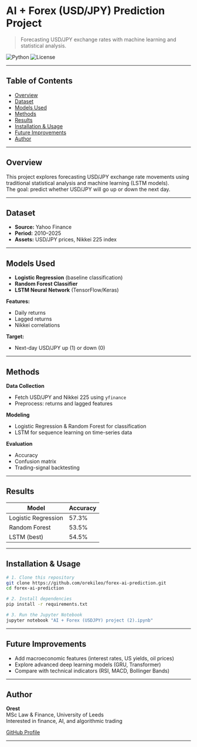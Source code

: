 # AI + Forex (USD/JPY) Prediction Project
> Forecasting USD/JPY exchange rates with machine learning and statistical analysis.

![Python](https://img.shields.io/badge/python-3.10+-blue)
![License](https://img.shields.io/github/license/orekileo/forex-ai-prediction)

---

## Table of Contents
- [Overview](#overview)
- [Dataset](#dataset)
- [Models Used](#models-used)
- [Methods](#methods)
- [Results](#results)
- [Installation & Usage](#installation--usage)
- [Future Improvements](#future-improvements)
- [Author](#author)

---

## Overview

This project explores forecasting USD/JPY exchange rate movements using traditional statistical analysis and machine learning (LSTM models).  
The goal: predict whether USD/JPY will go up or down the next day.

---

## Dataset

- **Source:** Yahoo Finance
- **Period:** 2010–2025
- **Assets:** USD/JPY prices, Nikkei 225 index

---

## Models Used

- **Logistic Regression** (baseline classification)
- **Random Forest Classifier**
- **LSTM Neural Network** (TensorFlow/Keras)

**Features:**  
- Daily returns  
- Lagged returns  
- Nikkei correlations  

**Target:**  
- Next-day USD/JPY up (1) or down (0)

---

## Methods

**Data Collection**
- Fetch USD/JPY and Nikkei 225 using `yfinance`
- Preprocess: returns and lagged features

**Modeling**
- Logistic Regression & Random Forest for classification
- LSTM for sequence learning on time-series data

**Evaluation**
- Accuracy
- Confusion matrix
- Trading-signal backtesting

---

## Results

| Model               | Accuracy       |
|---------------------|---------------|
| Logistic Regression | 57.3%           |
| Random Forest       | 53.5%           |
| LSTM (best)         | 54.5%           |

---

## Installation & Usage

```bash
# 1. Clone this repository
git clone https://github.com/orekileo/forex-ai-prediction.git
cd forex-ai-prediction

# 2. Install dependencies
pip install -r requirements.txt

# 3. Run the Jupyter Notebook
jupyter notebook "AI + Forex (USDJPY) project (2).ipynb"
```

---

## Future Improvements

- Add macroeconomic features (interest rates, US yields, oil prices)
- Explore advanced deep learning models (GRU, Transformer)
- Compare with technical indicators (RSI, MACD, Bollinger Bands)

---

## Author

**Orest**  
MSc Law & Finance, University of Leeds  
Interested in finance, AI, and algorithmic trading

[GitHub Profile](https://github.com/orekileo)

---
